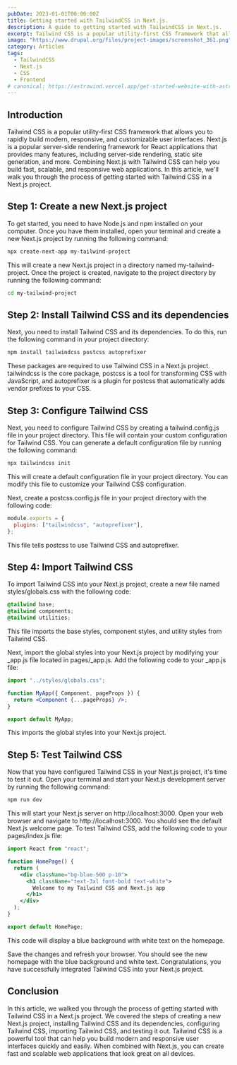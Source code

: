 ```yaml
---
pubDate: 2023-01-01T00:00:00Z
title: Getting started with TailwindCSS in Next.js.
description: A guide to getting started with TailwindCSS in Next.js.
excerpt: Tailwind CSS is a popular utility-first CSS framework that allows you to rapidly build modern, responsive, and customizable user interfaces.
image: "https://www.drupal.org/files/project-images/screenshot_361.png"
category: Articles
tags:
  - TailwindCSS
  - Next.js
  - CSS
  - Frontend
# canonical: https://astrowind.vercel.app/get-started-website-with-astro-tailwind-css
---
```


## Introduction

Tailwind CSS is a popular utility-first CSS framework that allows you to rapidly build modern, responsive, and customizable user interfaces. Next.js is a popular server-side rendering framework for React applications that provides many features, including server-side rendering, static site generation, and more. Combining Next.js with Tailwind CSS can help you build fast, scalable, and responsive web applications. In this article, we'll walk you through the process of getting started with Tailwind CSS in a Next.js project.

## Step 1: Create a new Next.js project

To get started, you need to have Node.js and npm installed on your computer. Once you have them installed, open your terminal and create a new Next.js project by running the following command:

```bash
npx create-next-app my-tailwind-project
```

This will create a new Next.js project in a directory named my-tailwind-project. Once the project is created, navigate to the project directory by running the following command:

```bash
cd my-tailwind-project
```

## Step 2: Install Tailwind CSS and its dependencies

Next, you need to install Tailwind CSS and its dependencies. To do this, run the following command in your project directory:

```bash
npm install tailwindcss postcss autoprefixer
```

These packages are required to use Tailwind CSS in a Next.js project. tailwindcss is the core package, postcss is a tool for transforming CSS with JavaScript, and autoprefixer is a plugin for postcss that automatically adds vendor prefixes to your CSS.

## Step 3: Configure Tailwind CSS

Next, you need to configure Tailwind CSS by creating a tailwind.config.js file in your project directory. This file will contain your custom configuration for Tailwind CSS. You can generate a default configuration file by running the following command:

```bash
npx tailwindcss init
```

This will create a default configuration file in your project directory. You can modify this file to customize your Tailwind CSS configuration.

Next, create a postcss.config.js file in your project directory with the following code:

```js
module.exports = {
  plugins: ["tailwindcss", "autoprefixer"],
};
```

This file tells postcss to use Tailwind CSS and autoprefixer.

## Step 4: Import Tailwind CSS

To import Tailwind CSS into your Next.js project, create a new file named styles/globals.css with the following code:

```css
@tailwind base;
@tailwind components;
@tailwind utilities;
```

This file imports the base styles, component styles, and utility styles from Tailwind CSS.

Next, import the global styles into your Next.js project by modifying your \_app.js file located in pages/\_app.js. Add the following code to your \_app.js file:

```jsx
import "../styles/globals.css";

function MyApp({ Component, pageProps }) {
  return <Component {...pageProps} />;
}

export default MyApp;
```

This imports the global styles into your Next.js project.

## Step 5: Test Tailwind CSS

Now that you have configured Tailwind CSS in your Next.js project, it's time to test it out. Open your terminal and start your Next.js development server by running the following command:

```bash
npm run dev
```

This will start your Next.js server on http://localhost:3000. Open your web browser and navigate to http://localhost:3000. You should see the default Next.js welcome page. To test Tailwind CSS, add the following code to your pages/index.js file:

```jsx
import React from "react";

function HomePage() {
  return (
    <div className="bg-blue-500 p-10">
      <h1 className="text-3xl font-bold text-white">
        Welcome to my Tailwind CSS and Next.js app
      </h1>
    </div>
  );
}

export default HomePage;
```

This code will display a blue background with white text on the homepage.

Save the changes and refresh your browser. You should see the new homepage with the blue background and white text. Congratulations, you have successfully integrated Tailwind CSS into your Next.js project.

## Conclusion

In this article, we walked you through the process of getting started with Tailwind CSS in a Next.js project. We covered the steps of creating a new Next.js project, installing Tailwind CSS and its dependencies, configuring Tailwind CSS, importing Tailwind CSS, and testing it out. Tailwind CSS is a powerful tool that can help you build modern and responsive user interfaces quickly and easily. When combined with Next.js, you can create fast and scalable web applications that look great on all devices.
